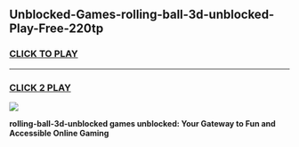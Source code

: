 
## Unblocked-Games-rolling-ball-3d-unblocked-Play-Free-220tp
<h3>
<a href="https://premium76.site?title=rolling-ball-3d-unblocked&ref=22A">CLICK TO PLAY</a></h3>
<hr>

<h3>
<a href="https://premium76.site?title=rolling-ball-3d-unblocked&ref=22A">CLICK 2 PLAY</a>
  
</h3>

<a href="https://premium76.site?title=rolling-ball-3d-unblocked&ref=22A"><img src="https://clearcache.store/games.png"></a>


**rolling-ball-3d-unblocked games unblocked: Your Gateway to Fun and Accessible Online Gaming**
